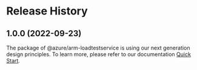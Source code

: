 # Release History
    
## 1.0.0 (2022-09-23)

The package of @azure/arm-loadtestservice is using our next generation design principles. To learn more, please refer to our documentation [Quick Start](https://aka.ms/js-track2-quickstart).
